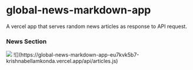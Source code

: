 # global-news-markdown-app
A vercel app that serves random news articles as response to API request.

### News Section
  <img src='https://global-news-markdown-app-eu7kvk5b7-krishnabellamkonda.vercel.app/api/articles.js'>
  ![](https://global-news-markdown-app-eu7kvk5b7-krishnabellamkonda.vercel.app/api/articles.js)
